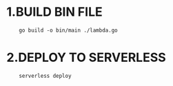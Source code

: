 # 1.BUILD BIN FILE
```
    go build -o bin/main ./lambda.go
```
# 2.DEPLOY TO SERVERLESS
```
    serverless deploy
```
